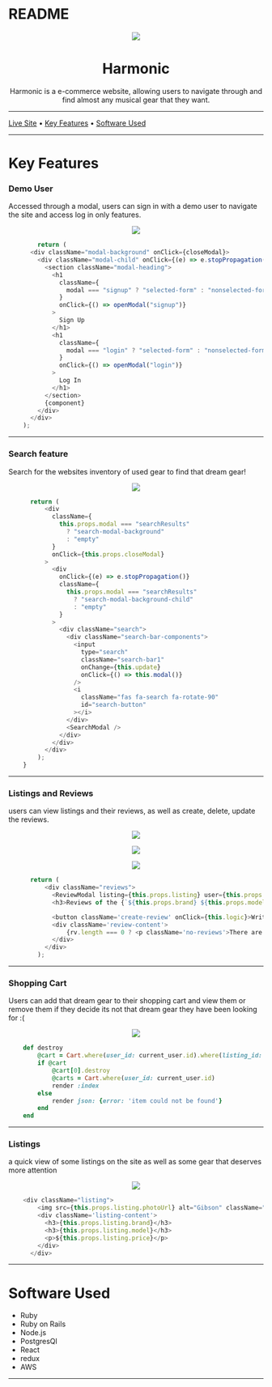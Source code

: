 # README

<p align="center"> <img src="https://github.com/jmejia247/Photos/blob/main/Screen%20Shot%202021-01-29%20at%209.50.37%20AM.png"></p>

# <div align="center">Harmonic</div>

<div align="center"><p>Harmonic is a e-commerce website, allowing users to navigate through and find almost any musical gear that they want.</p></div>

___

[Live Site](https://harmonic-aa.herokuapp.com/#/) • [Key Features](https://github.com/jmejia247/Harmonic/blob/main/README.md#key-features) • [Software Used](https://github.com/jmejia247/Harmonic/blob/main/README.md#software-used)

___

# Key Features
  
  ### Demo User 
   Accessed through a modal, users can sign in with a demo user to navigate the site and access log in only features.
   
   <p align="center"> <img src="https://github.com/jmejia247/Photos/blob/main/Screen%20Shot%202021-01-29%20at%2010.33.46%20AM.png"></p>
    
```javascript 
        return (
      <div className="modal-background" onClick={closeModal}>
        <div className="modal-child" onClick={(e) => e.stopPropagation()}>
          <section className="modal-heading">
            <h1
              className={
                modal === "signup" ? "selected-form" : "nonselected-form"
              }
              onClick={() => openModal("signup")}
            >
              Sign Up
            </h1>
            <h1
              className={
                modal === "login" ? "selected-form" : "nonselected-form"
              }
              onClick={() => openModal("login")}
            >
              Log In
            </h1>
          </section>
          {component}
        </div>
      </div>
    );
```



___

  ### Search feature
  Search for the websites inventory of used gear to find that dream gear!

<p align="center"> <img src="https://github.com/jmejia247/Photos/blob/main/Screen%20Shot%202021-04-26%20at%207.23.14%20PM.png"></p>

```javascript
      return (
          <div
            className={
              this.props.modal === "searchResults"
                ? "search-modal-background"
                : "empty"
            }
            onClick={this.props.closeModal}
          >
            <div
              onClick={(e) => e.stopPropagation()}
              className={
                this.props.modal === "searchResults"
                  ? "search-modal-background-child"
                  : "empty"
              }
            >
              <div className="search">
                <div className="search-bar-components">
                  <input
                    type="search"
                    className="search-bar1"
                    onChange={this.update}
                    onClick={() => this.modal()}
                  />
                  <i
                    className="fas fa-search fa-rotate-90"
                    id="search-button"
                  ></i>
                </div>
                <SearchModal />
              </div>
            </div>
          </div>
        );
    }
```

___

  ### Listings and Reviews
  users can view listings and their reviews, as well as create, delete, update the reviews.

<p align="center"> <img src="https://github.com/jmejia247/Photos/blob/main/Screen%20Shot%202021-04-26%20at%207.25.30%20PM.png"></p>

<p align="center"> <img src="https://github.com/jmejia247/Photos/blob/main/Screen%20Shot%202021-04-26%20at%207.25.05%20PM.png"></p>

<p align="center"> <img src="https://github.com/jmejia247/Photos/blob/main/Screen%20Shot%202021-04-26%20at%207.25.39%20PM.png"></p>

```javascript
      return (
          <div className="reviews">
            <ReviewModal listing={this.props.listing} user={this.props.userId} review={this.state.rev}/>
            <h3>Reviews of the {`${this.props.brand} ${this.props.model}`}</h3>

            <button className='create-review' onClick={this.logic}>Write a product review</button>
            <div className='review-content'>
                {rv.length === 0 ? <p className='no-reviews'>There are no reviews for this product :(</p> : rv}
            </div>
          </div>
        );

```

___

  ### Shopping Cart
  Users can add that dream gear to their shopping cart and view them or remove them if they decide its not that dream gear they have been looking for :(

<p align="center"> <img src="https://github.com/jmejia247/Photos/blob/main/Screen%20Shot%202021-04-26%20at%207.28.03%20PM.png"></p>

```ruby
    def destroy
        @cart = Cart.where(user_id: current_user.id).where(listing_id: cart_params[:listing_id])
        if @cart
            @cart[0].destroy
            @carts = Cart.where(user_id: current_user.id)
            render :index
        else
            render json: {error: 'item could not be found'}
        end
    end

```

___

  ### Listings
  a quick view of some listings on the site as well as some gear that deserves more attention
  
<p align="center"> <img src="https://github.com/jmejia247/Photos/blob/main/Screen%20Shot%202021-04-26%20at%207.28.58%20PM.png"></p>

```javascript
    <div className="listing">
        <img src={this.props.listing.photoUrl} alt="Gibson" className="listing-img" />
        <div className='listing-content'>  
          <h3>{this.props.listing.brand}</h3>
          <h3>{this.props.listing.model}</h3>
          <p>${this.props.listing.price}</p>
        </div>
      </div>
```

___


# Software Used

  * Ruby
  * Ruby on Rails
  * Node.js
  * PostgresQl
  * React
  * redux
  * AWS

___
